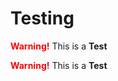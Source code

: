 # Testing

<span style="color:red">**Warning!**</span> This is a **Test**

<span style="color: #fc0202">**Warning!**</span> This is a **Test**
